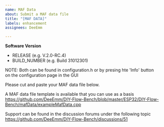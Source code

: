 ```yaml
---
name: MAF Data
about: Submit a MAF data file
title: "[MAF DATA]"
labels: enhancement
assignees: DeeEmm

---
```


**Software Version**
- RELEASE (e.g. V.2.0-RC.4) 
- BUILD_NUMBER (e.g. Build 31012301)

NOTE: Both can be found in configuration.h or by presing hte 'Info' button on the configuration page in the GUI

Please cut and paste your MAF data file below.

A MAF data file template is available that you can use as a basis
https://github.com/DeeEmm/DIY-Flow-Bench/blob/master/ESP32/DIY-Flow-Bench/mafData/exampleMafData.cpp

Support can be found in the discussion forums under the following topic
https://github.com/DeeEmm/DIY-Flow-Bench/discussions/51
